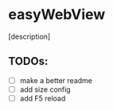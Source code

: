 # easyWebView

[description]

## TODOs:
+ [ ] make a better readme
+ [ ] add size config
+ [ ] add F5 reload